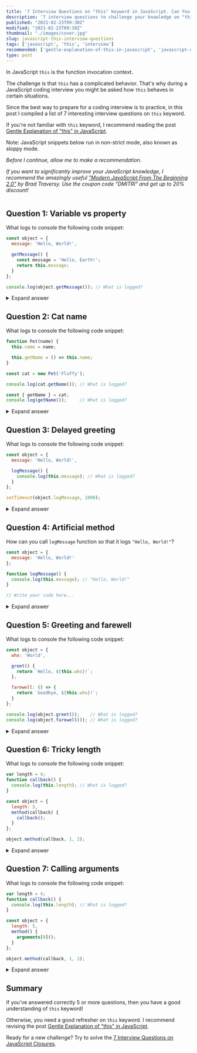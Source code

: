 ```yaml
---
title: '7 Interview Questions on "this" keyword in JavaScript. Can You Answer Them?'
description: '7 interview questions to challenge your knowledge on "this" keyword in JavaScript.'
published: "2021-02-23T09:30Z"
modified: "2021-02-23T09:30Z"
thumbnail: "./images/cover.jpg"
slug: javascript-this-interview-questions
tags: ['javascript', 'this', 'interview']
recommended: ['gentle-explanation-of-this-in-javascript', 'javascript-closures-interview-questions']
type: post
---
```


In JavaScript `this` is the function invocation context. 

The challenge is that `this` has a complicated behavior. That's why during a JavaScript coding interview you might be asked how `this` behaves in certain situations.  

Since the best way to prepare for a coding interview is to practice, in this post I compiled a list of 7 interesting interview questions on `this` keyword.  

If you're not familiar with `this` keyword, I recommend reading the post [Gentle Explanation of "this" in JavaScript](/gentle-explanation-of-this-in-javascript/).

Note: JavaScript snippets below run in non-strict mode, also known as sloppy mode.  

*Before I continue, allow me to make a recommendation.* 

*If you want to significantly improve your JavaScript knowledge, I recommend the amazingly useful ["Modern JavaScript From The Beginning 2.0"](https://www.traversymedia.com/a/2147528886/FqXWyazh) by Brad Traversy. Use the coupon code "DMITRI" and get up to 20% discount!*

```toc
```

## Question 1: Variable vs property

What logs to console the following code snippet:

```javascript
const object = {
  message: 'Hello, World!',

  getMessage() {
    const message = 'Hello, Earth!';
    return this.message;
  }
};

console.log(object.getMessage()); // What is logged?
```

<details>
  <summary>Expand answer</summary>

`'Hello, World!'` is logged to console. [Try the demo.](https://jsfiddle.net/dmitri_pavlutin/cmhv85g9/)

`object.getMessage()` is a method invocation, that's why `this` inside the method equals `object`.  

There's also a variable declaration `const message = 'Hello, Earth!'` inside the method. The variable doesn't influence anyhow the value of `this.message`.  
</details>

## Question 2: Cat name

What logs to console the following code snippet:

```javascript
function Pet(name) {
  this.name = name;

  this.getName = () => this.name;
}

const cat = new Pet('Fluffy');

console.log(cat.getName()); // What is logged?

const { getName } = cat;
console.log(getName());     // What is logged?
```

<details>
  <summary>Expand answer</summary>

`'Fluffy'` and `'Fluffy'` are logged to console. [Try the demo.](https://jsfiddle.net/dmitri_pavlutin/k7em3bho/) 

When a function is invoked as a constructor `new Pet('Fluffy')`, [*this* inside the constructor function](/gentle-explanation-of-this-in-javascript/#41-this-in-a-constructor-invocation) equals the constructed object. 

`this.name = name` expression inside `Pet` constructor creates `name` property on the constructed object.  

`this.getName = () => this.name` creates a method `getName` on the constructed object. And since the arrow function is used, [*this* inside the arrow function](/gentle-explanation-of-this-in-javascript/#71-this-in-arrow-function) equals to `this` of the outer scope &mdash; the constructor function `Pet`.  

Invoking `cat.getName()`, as well as `getName()`, returns the expression `this.name` that evaluates to `'Fluffy'`.  

</details>

## Question 3: Delayed greeting

What logs to console the following code snippet:

```javascript
const object = {
  message: 'Hello, World!',

  logMessage() {
    console.log(this.message); // What is logged?
  }
};

setTimeout(object.logMessage, 1000);
```

<details>
  <summary>Expand answer</summary>

After a delay of 1 second, `undefined` is logged to console. [Try the demo.](https://jsfiddle.net/dmitri_pavlutin/ducwj3e8/) 

While `setTimeout()` function uses the `object.logMessage` as a callback, still, it inovkes `object.logMessage` as a regular function, rather than a method.  

And during a [regular function invocation *this* equals the global object](/gentle-explanation-of-this-in-javascript/#21-this-in-a-function-invocation), which is `window` in the case of the browser environment.  

That's why `console.log(this.message)` inside `logMessage` method logs `window.message`, which is `undefined`.  

*Side challenge: how can you fix this code so that `'Hello, World!'` is logged to console? Write your solution in a comment below!*

</details>

## Question 4: Artificial method

How can you call `logMessage` function so that it logs `"Hello, World!"`?

```javascript
const object = {
  message: 'Hello, World!'
};

function logMessage() {
  console.log(this.message); // "Hello, World!"
}

// Write your code here...
```

<details>
  <summary>Expand answer</summary>

  There are at least 3 ways how to call `logMessage()` as a method on the `object`. Any of them is considered a correct answer: 

```javascript
const object = {
  message: 'Hello, World!'
};

function logMessage() {
  console.log(this.message); // logs 'Hello, World!'
}

// Using func.call() method
logMessage.call(object);

// Using func.apply() method
logMessage.apply(object);

// Creating a bound function
const boundLogMessage = logMessage.bind(object);
boundLogMessage();
```

[Try the demo.](https://jsfiddle.net/dmitri_pavlutin/0oubpzje/)

</details>

## Question 5: Greeting and farewell

What logs to console the following code snippet:

```javascript
const object = {
  who: 'World',

  greet() {
    return `Hello, ${this.who}!`;
  },

  farewell: () => {
    return `Goodbye, ${this.who}!`;
  }
};

console.log(object.greet());    // What is logged?
console.log(object.farewell()); // What is logged?
```

<details>
  <summary>Expand answer</summary>

`'Hello, World!'` and `'Goodbye, undefined!'` are logged to console. [Try the demo.](https://jsfiddle.net/dmitri_pavlutin/o4gsLyfe/) 

When calling `object.greet()`, inside the method `greet()` `this` value equals `object` because `greet` is a regular function. Thus `object.greet()` returns `'Hello, World!'`.  

But `farewell()` is an arrow function, so [*this* value inside of an arrow function](/gentle-explanation-of-this-in-javascript/#71-this-in-arrow-function) *always* equals `this` of the outer scope. 

The outer scope of `farewell()` is the global scope, where `this` is the global object. Thus `object.farewell()` actually returns `'Goodbye, ${window.who}!'`, which evaluates to `'Goodbye, undefined!'`.  

</details>

## Question 6: Tricky length

What logs to console the following code snippet:

```javascript
var length = 4;
function callback() {
  console.log(this.length); // What is logged?
}

const object = {
  length: 5,
  method(callback) {
    callback();
  }
};

object.method(callback, 1, 2);
```

<details>
  <summary>Expand answer</summary>

`4` is logged to console. [Try the demo.](https://jsfiddle.net/dmitri_pavlutin/Lr618c3s/)

`callback()` is called using regular function invocation inside `method()`. Since [*this* value during a regular function invocation](/gentle-explanation-of-this-in-javascript/#21-this-in-a-function-invocation) equals the global object, `this.length` is evaluated as `window.length` inside `callback()` function.   

The first statement `var length = 4`, being in the outermost scope, creates a property `length` on the global object: `window.length` becomes `4`.  

Finally, inside the `callback()` function `this.length` evaluates as `window.length` &mdash; `4` being logged to console.  

</details>

## Question 7: Calling arguments

What logs to console the following code snippet:

```javascript
var length = 4;
function callback() {
  console.log(this.length); // What is logged?
}

const object = {
  length: 5,
  method() {
    arguments[0]();
  }
};

object.method(callback, 1, 2);
```

<details>
  <summary>Expand answer</summary>

`3` is logged to console. [Try the demo.](https://jsfiddle.net/dmitri_pavlutin/ucat9ymL/1/)

`obj.method(callback, 1, 2)` is invoked with 3 arguments: `callback`, `1` and `2`. As result the `arguments` special variable inside `method()` is an array-like object of the following structure:

```javascript
{
  0: callback,
  1: 1, 
  2: 2, 
  length: 3 
}
```

Because `arguments[0]()` is a method invocation of `callback` on `arguments` object, `this` inside the `callback` equals `arguments`. As result `this.length` inside `callback()` is same as `arguments.length` &mdash; which is `3`.  

</details>

## Summary

If you've answered correctly 5 or more questions, then you have a good understanding of `this` keyword! 

Otherwise, you need a good refresher on `this` keyword. I recommend revising the post [Gentle Explanation of "this" in JavaScript](/gentle-explanation-of-this-in-javascript/).  

Ready for a new challenge? Try to solve the [7 Interview Questions on JavaScript Closures](/javascript-closures-interview-questions/).  